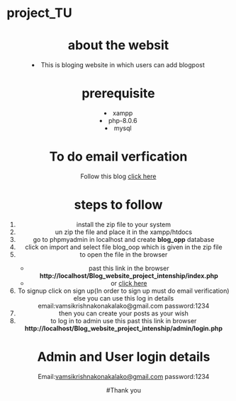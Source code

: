 # project_TU


<center>


# about the websit

<li>This is bloging website in which users can add blogpost</li>


# prerequisite

<li>xampp</li>
<li>php-8.0.6</li>
<li>mysql</li>

#  To do email verfication 

Follow this blog <a href="https://codingnepalweb.com/configure-xampp-to-send-mail-from-localhost/">click here</a> 


# steps to follow

<ol>
  <li> install the zip file to your system</li>
  <li> un zip the file and place it in the xampp/htdocs </li>
  <li> go to phpmyadmin in localhost and create <strong>blog_opp</strong> database</li>
  <li> click on import and select file blog_oop which is given in the zip file </li>
  <li> to open the file in the browser </li>
     <ul> <li> past this link in the browser <strong>http://localhost/Blog_website_project_intenship/index.php</strong></li>
       <li>or <a href="http://localhost/Blog_website_project_intenship/index.php">click here</a></li></ul>
       
  <li> To signup click on sign up(In order to sign up must do email verification) else you can use this log in details email:vamsikrishnakonakalako@gmail.com password:1234</li>
  <li> then you can create your posts as your wish</li>
  <li> to log in to admin use this past this link in browser <strong> http://localhost/Blog_website_project_intenship/admin/login.php</strong></li>
  
  # Admin and User login details
  Email:vamsikrishnakonakalako@gmail.com
  password:1234
  
  
  #Thank you
  </center>
